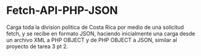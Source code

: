 # Fetch-API-PHP-JSON
Carga toda la division politica de Costa Rica por medio de una solicitud fetch, y se recibe en formato JSON, haciendo inicialmente una carga desde un archivo XML a PHP OBJECT y de PHP OBJECT a JSON, similar al proyecto de tarea 3 pt 2.
